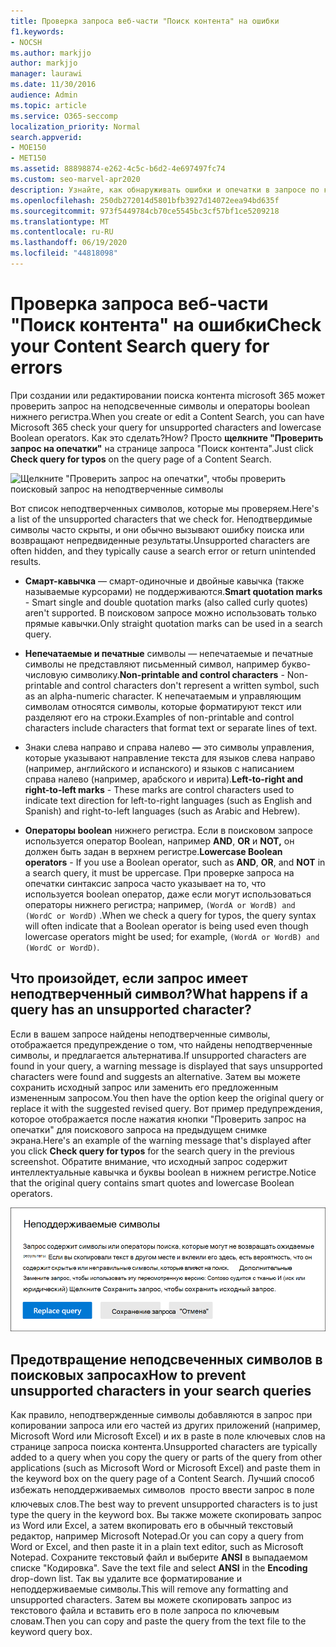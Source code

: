 ```yaml
---
title: Проверка запроса веб-части "Поиск контента" на ошибки
f1.keywords:
- NOCSH
ms.author: markjjo
author: markjjo
manager: laurawi
ms.date: 11/30/2016
audience: Admin
ms.topic: article
ms.service: O365-seccomp
localization_priority: Normal
search.appverid:
- MOE150
- MET150
ms.assetid: 88898874-e262-4c5c-b6d2-4e697497fc74
ms.custom: seo-marvel-apr2020
description: Узнайте, как обнаруживать ошибки и опечатки в запросе по ключевым словам для поиска контента, прежде чем запускать поиск.
ms.openlocfilehash: 250db272014d5801bfb3927d14072eea94bd635f
ms.sourcegitcommit: 973f5449784cb70ce5545bc3cf57bf1ce5209218
ms.translationtype: MT
ms.contentlocale: ru-RU
ms.lasthandoff: 06/19/2020
ms.locfileid: "44818098"
---
```

# <a name="check-your-content-search-query-for-errors"></a><span data-ttu-id="2e414-103">Проверка запроса веб-части "Поиск контента" на ошибки</span><span class="sxs-lookup"><span data-stu-id="2e414-103">Check your Content Search query for errors</span></span>

<span data-ttu-id="2e414-104">При создании или редактировании поиска контента microsoft 365 может проверить запрос на неподсвеченные символы и операторы boolean нижнего регистра.</span><span class="sxs-lookup"><span data-stu-id="2e414-104">When you create or edit a Content Search, you can have Microsoft 365 check your query for unsupported characters and lowercase Boolean operators.</span></span> <span data-ttu-id="2e414-105">Как это сделать?</span><span class="sxs-lookup"><span data-stu-id="2e414-105">How?</span></span> <span data-ttu-id="2e414-106">Просто **щелкните "Проверить запрос на опечатки"** на странице запроса "Поиск контента".</span><span class="sxs-lookup"><span data-stu-id="2e414-106">Just click **Check query for typos** on the query page of a Content Search.</span></span> 
  
![Щелкните "Проверить запрос на опечатки", чтобы проверить поисковый запрос на неподтверченные символы](../media/e5314306-cfb2-481d-9b5c-13ce658156e7.png)
  
<span data-ttu-id="2e414-108">Вот список неподтверченных символов, которые мы проверяем.</span><span class="sxs-lookup"><span data-stu-id="2e414-108">Here's a list of the unsupported characters that we check for.</span></span> <span data-ttu-id="2e414-109">Неподтвердимые символы часто скрыты, и они обычно вызывают ошибку поиска или возвращают непредвиденные результаты.</span><span class="sxs-lookup"><span data-stu-id="2e414-109">Unsupported characters are often hidden, and they typically cause a search error or return unintended results.</span></span>
  
- <span data-ttu-id="2e414-110">**Смарт-кавычка** — смарт-одиночные и двойные кавычка (также называемые курсорами) не поддерживаются.</span><span class="sxs-lookup"><span data-stu-id="2e414-110">**Smart quotation marks** - Smart single and double quotation marks (also called curly quotes) aren't supported.</span></span> <span data-ttu-id="2e414-111">В поисковом запросе можно использовать только прямые кавычки.</span><span class="sxs-lookup"><span data-stu-id="2e414-111">Only straight quotation marks can be used in a search query.</span></span> 
    
- <span data-ttu-id="2e414-112">**Непечатаемые и печатные** символы — непечатаемые и печатные символы не представляют письменный символ, например букво-числовую символику.</span><span class="sxs-lookup"><span data-stu-id="2e414-112">**Non-printable and control characters** - Non-printable and control characters don't represent a written symbol, such as an alpha-numeric character.</span></span> <span data-ttu-id="2e414-113">К непечатаемым и управляющим символам относятся символы, которые форматируют текст или разделяют его на строки.</span><span class="sxs-lookup"><span data-stu-id="2e414-113">Examples of non-printable and control characters include characters that format text or separate lines of text.</span></span> 
    
- <span data-ttu-id="2e414-114">Знаки слева направо и справа налево **—** это символы управления, которые указывают направление текста для языков слева направо (например, английского и испанского) и языков с написанием справа налево (например, арабского и иврита).</span><span class="sxs-lookup"><span data-stu-id="2e414-114">**Left-to-right and right-to-left marks** - These marks are control characters used to indicate text direction for left-to-right languages (such as English and Spanish) and right-to-left languages (such as Arabic and Hebrew).</span></span>
    
- <span data-ttu-id="2e414-115">**Операторы boolean** нижнего регистра. Если в поисковом запросе используется оператор Boolean, например **AND**, **OR** и **NOT,** он должен быть задан в верхнем регистре.</span><span class="sxs-lookup"><span data-stu-id="2e414-115">**Lowercase Boolean operators** - If you use a Boolean operator, such as **AND**, **OR**, and **NOT** in a search query, it must be uppercase.</span></span> <span data-ttu-id="2e414-116">При проверке запроса на опечатки синтаксис запроса часто указывает на то, что используется boolean оператор, даже если могут использоваться операторы нижнего регистра; например,  `(WordA or WordB) and (WordC or WordD)` .</span><span class="sxs-lookup"><span data-stu-id="2e414-116">When we check a query for typos, the query syntax will often indicate that a Boolean operator is being used even though lowercase operators might be used; for example,  `(WordA or WordB) and (WordC or WordD)`.</span></span>
    
## <a name="what-happens-if-a-query-has-an-unsupported-character"></a><span data-ttu-id="2e414-117">Что произойдет, если запрос имеет неподтверченный символ?</span><span class="sxs-lookup"><span data-stu-id="2e414-117">What happens if a query has an unsupported character?</span></span>

<span data-ttu-id="2e414-118">Если в вашем запросе найдены неподтверченные символы, отображается предупреждение о том, что найдены неподтверченные символы, и предлагается альтернатива.</span><span class="sxs-lookup"><span data-stu-id="2e414-118">If unsupported characters are found in your query, a warning message is displayed that says unsupported characters were found and suggests an alternative.</span></span> <span data-ttu-id="2e414-119">Затем вы можете сохранить исходный запрос или заменить его предложенным измененным запросом.</span><span class="sxs-lookup"><span data-stu-id="2e414-119">You then have the option keep the original query or replace it with the suggested revised query.</span></span> <span data-ttu-id="2e414-120">Вот пример предупреждения, которое отображается после нажатия кнопки  "Проверить запрос на опечатки" для поискового запроса на предыдущем снимке экрана.</span><span class="sxs-lookup"><span data-stu-id="2e414-120">Here's an example of the warning message that's displayed after you click **Check query for typos** for the search query in the previous screenshot.</span></span> <span data-ttu-id="2e414-121">Обратите внимание, что исходный запрос содержит интеллектуальные кавычка и буквы boolean в нижнем регистре.</span><span class="sxs-lookup"><span data-stu-id="2e414-121">Notice that the original query contains smart quotes and lowercase Boolean operators.</span></span> 
  
![Отображается предупреждение с рекомендуемой версией запроса](../media/23214b30-8e52-412c-bd80-63fb1b3ed52d.png)
  
## <a name="how-to-prevent-unsupported-characters-in-your-search-queries"></a><span data-ttu-id="2e414-123">Предотвращение неподсвеченных символов в поисковых запросах</span><span class="sxs-lookup"><span data-stu-id="2e414-123">How to prevent unsupported characters in your search queries</span></span>

<span data-ttu-id="2e414-124">Как правило, неподтвержденные символы добавляются в запрос при копировании запроса или его частей из других приложений (например, Microsoft Word или Microsoft Excel) и их в paste в поле ключевых слов на странице запроса поиска контента.</span><span class="sxs-lookup"><span data-stu-id="2e414-124">Unsupported characters are typically added to a query when you copy the query or parts of the query from other applications (such as Microsoft Word or Microsoft Excel) and paste them in the keyword box on the query page of a Content Search.</span></span> <span data-ttu-id="2e414-125">Лучший способ избежать неподдерживаемых символов  просто ввести запрос в поле ключевых слов.</span><span class="sxs-lookup"><span data-stu-id="2e414-125">The best way to prevent unsupported characters is to just type the query in the keyword box.</span></span> <span data-ttu-id="2e414-126">Вы также можете скопировать запрос из Word или Excel, а затем вкопировать его в обычный текстовый редактор, например Microsoft Notepad.</span><span class="sxs-lookup"><span data-stu-id="2e414-126">Or you can copy a query from Word or Excel, and then paste it in a plain text editor, such as Microsoft Notepad.</span></span> <span data-ttu-id="2e414-127">Сохраните текстовый файл и выберите **ANSI** в выпадаемом списке "Кодировка". </span><span class="sxs-lookup"><span data-stu-id="2e414-127">Save the text file and select **ANSI** in the **Encoding** drop-down list.</span></span> <span data-ttu-id="2e414-128">Так вы удалите все форматирование и неподдерживаемые символы.</span><span class="sxs-lookup"><span data-stu-id="2e414-128">This will remove any formatting and unsupported characters.</span></span> <span data-ttu-id="2e414-129">Затем вы можете скопировать запрос из текстового файла и вставить его в поле запроса по ключевым словам.</span><span class="sxs-lookup"><span data-stu-id="2e414-129">Then you can copy and paste the query from the text file to the keyword query box.</span></span> 
